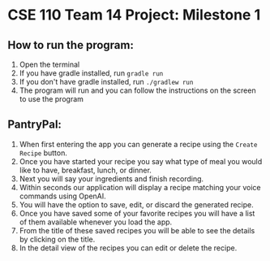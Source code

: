 # CSE 110 Team 14 Project: Milestone 1

## How to run the program:
1. Open the terminal
2. If you have gradle installed, run ```gradle run```
3. If you don't have gradle installed, run ```./gradlew run```
4. The program will run and you can follow the instructions on the screen to use the program

## PantryPal:
1. When first entering the app you can generate a recipe using the ```Create Recipe``` button.
2. Once you have started your recipe you say what type of meal you would like to have, breakfast, lunch, or dinner.
3. Next you will say your ingredients and finish recording.
4. Within seconds our application will display a recipe matching your voice commands using OpenAI.
5. You will have the option to save, edit, or discard the generated recipe.
6. Once you have saved some of your favorite recipes you will have a list of them available whenever you load the app.
7. From the title of these saved recipes you will be able to see the details by clicking on the title.
8. In the detail view of the recipes you can edit or delete the recipe.
